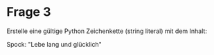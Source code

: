 # Frage 3

Erstelle eine gültige Python Zeichenkette (string literal) mit dem Inhalt:

Spock: "Lebe lang und glücklich"